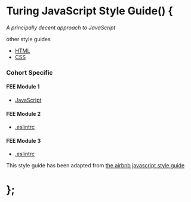 # Turing JavaScript Style Guide() {

*A principally decent approach to JavaScript*

other style guides

  - [HTML](https://github.com/turingschool-examples/html)
  - [CSS](https://github.com/turingschool-examples/css)

### Cohort Specific

#### FEE Module 1

  - [JavaScript](es5/)

#### FEE Module 2

  - [.eslintrc](linters/module-2/.eslintrc)

#### FEE Module 3

  - [.eslintrc](linters/module-3/.eslintrc)

This style guide has been adapted from [the airbnb javascript style guide](https://github.com/airbnb/javascript)

# };
